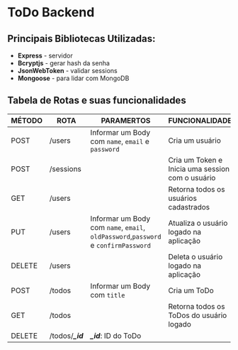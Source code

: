 # ToDo Backend

## Principais Bibliotecas Utilizadas:
- **Express** - servidor
- **Bcryptjs** - gerar hash da senha
- **JsonWebToken** - validar sessions
- **Mongoose** - para lidar com MongoDB

## Tabela de Rotas e suas funcionalidades

|MÉTODO|ROTA|PARAMERTOS|FUNCIONALIDADE
|----------------|-------------------------------|-----------------------------|--------
|POST|/users|Informar um Body com `name`, `email` e `password`| Cria um usuário
|POST|/sessions||Cria um Token e Inicia uma session com o usuário
|GET|/users||Retorna todos os usuários cadastrados
|PUT|/users|Informar um Body com `name`, `email`, `oldPassword`,`password` e `confirmPassword`|Atualiza o usuário logado na aplicação
|DELETE|/users||Deleta o usuário logado na aplicação
|POST|/todos|Informar um Body com `title`|Cria um ToDo
|GET|/todos||Retorna todos os ToDos do usuário logado
|DELETE|/todos/***_id***|***_id***: ID do ToDo|| Deleta o ToDo **se** o usuário logado for o autor
